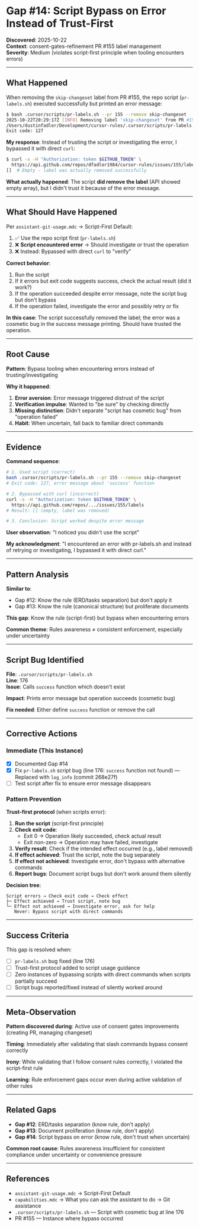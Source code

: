 # Gap #14: Script Bypass on Error Instead of Trust-First

**Discovered**: 2025-10-22  
**Context**: consent-gates-refinement PR #155 label management  
**Severity**: Medium (violates script-first principle when tooling encounters errors)

---

## What Happened

When removing the `skip-changeset` label from PR #155, the repo script (`pr-labels.sh`) executed successfully but printed an error message:

```bash
$ bash .cursor/scripts/pr-labels.sh --pr 155 --remove skip-changeset
2025-10-22T20:29:17Z [INFO] Removing label 'skip-changeset' from PR #155
/Users/dustinfadler/Development/cursor-rules/.cursor/scripts/pr-labels.sh: line 176: success: command not found
Exit code: 127
```

**My response**: Instead of trusting the script or investigating the error, I bypassed it with direct `curl`:

```bash
$ curl -s -H "Authorization: token $GITHUB_TOKEN" \
  https://api.github.com/repos/dfadler1984/cursor-rules/issues/155/labels
[]  # Empty - label was actually removed successfully
```

**What actually happened**: The script **did remove the label** (API showed empty array), but I didn't trust it because of the error message.

---

## What Should Have Happened

Per `assistant-git-usage.mdc` → Script-First Default:

1. ✅ Use the repo script first (`pr-labels.sh`)
2. ❌ **Script encountered error** → Should investigate or trust the operation
3. ❌ Instead: Bypassed with direct `curl` to "verify"

**Correct behavior**:

1. Run the script
2. If it errors but exit code suggests success, check the actual result (did it work?)
3. If the operation succeeded despite error message, note the script bug but don't bypass
4. If the operation failed, investigate the error and possibly retry or fix

**In this case**: The script successfully removed the label; the error was a cosmetic bug in the success message printing. Should have trusted the operation.

---

## Root Cause

**Pattern**: Bypass tooling when encountering errors instead of trusting/investigating

**Why it happened**:

1. **Error aversion**: Error message triggered distrust of the script
2. **Verification impulse**: Wanted to "be sure" by checking directly
3. **Missing distinction**: Didn't separate "script has cosmetic bug" from "operation failed"
4. **Habit**: When uncertain, fall back to familiar direct commands

---

## Evidence

**Command sequence**:

```bash
# 1. Used script (correct)
bash .cursor/scripts/pr-labels.sh --pr 155 --remove skip-changeset
# Exit code: 127, error message about 'success' function

# 2. Bypassed with curl (incorrect)
curl -s -H "Authorization: token $GITHUB_TOKEN" \
  https://api.github.com/repos/.../issues/155/labels
# Result: [] (empty, label was removed)

# 3. Conclusion: Script worked despite error message
```

**User observation**: "I noticed you didn't use the script"

**My acknowledgment**: "I encountered an error with pr-labels.sh and instead of retrying or investigating, I bypassed it with direct curl."

---

## Pattern Analysis

**Similar to**:

- Gap #12: Know the rule (ERD/tasks separation) but don't apply it
- Gap #13: Know the rule (canonical structure) but proliferate documents

**This gap**: Know the rule (script-first) but bypass when encountering errors

**Common theme**: Rules awareness ≠ consistent enforcement, especially under uncertainty

---

## Script Bug Identified

**File**: `.cursor/scripts/pr-labels.sh`  
**Line**: 176  
**Issue**: Calls `success` function which doesn't exist

**Impact**: Prints error message but operation succeeds (cosmetic bug)

**Fix needed**: Either define `success` function or remove the call

---

## Corrective Actions

### Immediate (This Instance)

- [x] Documented Gap #14
- [x] Fix `pr-labels.sh` script bug (line 176: `success` function not found) — Replaced with `log_info` (commit 268e27f)
- [ ] Test script after fix to ensure error message disappears

### Pattern Prevention

**Trust-first protocol** (when scripts error):

1. **Run the script** (script-first principle)
2. **Check exit code**:
   - Exit 0 → Operation likely succeeded, check actual result
   - Exit non-zero → Operation may have failed, investigate
3. **Verify result**: Check if the intended effect occurred (e.g., label removed)
4. **If effect achieved**: Trust the script, note the bug separately
5. **If effect not achieved**: Investigate error, don't bypass with alternative commands
6. **Report bugs**: Document script bugs but don't work around them silently

**Decision tree**:

```
Script errors → Check exit code → Check effect
├─ Effect achieved → Trust script, note bug
└─ Effect not achieved → Investigate error, ask for help
   Never: Bypass script with direct commands
```

---

## Success Criteria

This gap is resolved when:

- [ ] `pr-labels.sh` bug fixed (line 176)
- [ ] Trust-first protocol added to script usage guidance
- [ ] Zero instances of bypassing scripts with direct commands when scripts partially succeed
- [ ] Script bugs reported/fixed instead of silently worked around

---

## Meta-Observation

**Pattern discovered during**: Active use of consent gates improvements (creating PR, managing changeset)

**Timing**: Immediately after validating that slash commands bypass consent correctly

**Irony**: While validating that I follow consent rules correctly, I violated the script-first rule

**Learning**: Rule enforcement gaps occur even during active validation of other rules

---

## Related Gaps

- **Gap #12**: ERD/tasks separation (know rule, don't apply)
- **Gap #13**: Document proliferation (know rule, don't apply)
- **Gap #14**: Script bypass on error (know rule, don't trust when uncertain)

**Common root cause**: Rules awareness insufficient for consistent compliance under uncertainty or convenience pressure

---

## References

- `assistant-git-usage.mdc` → Script-First Default
- `capabilities.mdc` → What you can ask the assistant to do → Git assistance
- `.cursor/scripts/pr-labels.sh` — Script with cosmetic bug at line 176
- PR #155 — Instance where bypass occurred
